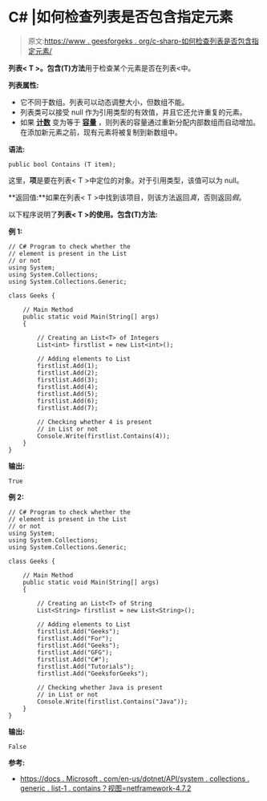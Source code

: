 # C# |如何检查列表是否包含指定元素

> 原文:[https://www . geesforgeks . org/c-sharp-如何检查列表是否包含指定元素/](https://www.geeksforgeeks.org/c-sharp-how-to-check-whether-a-list-contains-a-specified-element/)

**列表< T >。包含(T)方法**用于检查某个元素是否在列表<中。

**列表属性:**

*   它不同于数组。列表可以动态调整大小，但数组不能。
*   列表类可以接受 null 作为引用类型的有效值，并且它还允许重复的元素。
*   如果 **[计数](https://www.geeksforgeeks.org/c-count-the-total-number-of-elements-in-the-list/)** 变为等于 **[容量](https://www.geeksforgeeks.org/c-count-the-total-number-of-elements-in-the-list/)** ，则列表的容量通过重新分配内部数组而自动增加。在添加新元素之前，现有元素将被复制到新数组中。

**语法:**

```
public bool Contains (T item);
```

这里，**项**是要在列表< T >中定位的对象。对于引用类型，该值可以为 null。

**返回值:**如果在列表< T >中找到该项目，则该方法返回*真*，否则返回*假*。

以下程序说明了**列表< T >的使用。包含(T)方法:**

**例 1:**

```
// C# Program to check whether the
// element is present in the List
// or not
using System;
using System.Collections;
using System.Collections.Generic;

class Geeks {

    // Main Method
    public static void Main(String[] args)
    {

        // Creating an List<T> of Integers
        List<int> firstlist = new List<int>();

        // Adding elements to List
        firstlist.Add(1);
        firstlist.Add(2);
        firstlist.Add(3);
        firstlist.Add(4);
        firstlist.Add(5);
        firstlist.Add(6);
        firstlist.Add(7);

        // Checking whether 4 is present
        // in List or not
        Console.Write(firstlist.Contains(4));
    }
}
```

**输出:**

```
True

```

**例 2:**

```
// C# Program to check whether the
// element is present in the List
// or not
using System;
using System.Collections;
using System.Collections.Generic;

class Geeks {

    // Main Method
    public static void Main(String[] args)
    {

        // Creating an List<T> of String
        List<String> firstlist = new List<String>();

        // Adding elements to List
        firstlist.Add("Geeks");
        firstlist.Add("For");
        firstlist.Add("Geeks");
        firstlist.Add("GFG");
        firstlist.Add("C#");
        firstlist.Add("Tutorials");
        firstlist.Add("GeeksforGeeks");

        // Checking whether Java is present
        // in List or not
        Console.Write(firstlist.Contains("Java"));
    }
}
```

**输出:**

```
False

```

**参考:**

*   [https://docs . Microsoft . com/en-us/dotnet/API/system . collections . generic . list-1 . contains？视图=netframework-4.7.2](https://docs.microsoft.com/en-us/dotnet/api/system.collections.generic.list-1.contains?view=netframework-4.7.2)